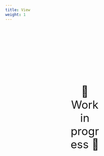 ```yaml
---
title: View
weight: 1
---
```

<div style="text-align: center; font-size:2.5em;margin: 200px;">🚧 Work in progress 🚧</div>